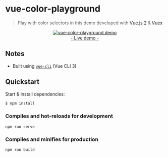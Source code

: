 # vue-color-playground
> Play with color selectors in this demo developed with [Vue.js 2](http://vuejs.org/guide/) & [Vuex](https://github.com/vuejs/vuex)

<p align="center">
	<a href="http://www.ozoono.com/vuejs/vue-color-playground/index.html" target="_blank">
 		<img src="http://www.ozoono.com/vuejs/vue-color-playground/screenshot.png" alt="vue-color-playground demo" />
 		<br/>
 		- Live demo -
 	</a>
</p>

## Notes
* Built using [`vue-cli`](https://github.com/vuejs/vue-cli) (Vue CLI 3)

## Quickstart
Start & install dependencies:
```bash
$ npm install
```

### Compiles and hot-reloads for development
```
npm run serve
```

### Compiles and minifies for production
```
npm run build
```